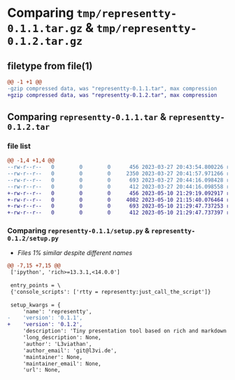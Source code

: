 # Comparing `tmp/representty-0.1.1.tar.gz` & `tmp/representty-0.1.2.tar.gz`

## filetype from file(1)

```diff
@@ -1 +1 @@
-gzip compressed data, was "representty-0.1.1.tar", max compression
+gzip compressed data, was "representty-0.1.2.tar", max compression
```

## Comparing `representty-0.1.1.tar` & `representty-0.1.2.tar`

### file list

```diff
@@ -1,4 +1,4 @@
--rw-r--r--   0        0        0      456 2023-03-27 20:43:54.800226 representty-0.1.1/pyproject.toml
--rw-r--r--   0        0        0     2350 2023-03-27 20:41:57.971266 representty-0.1.1/representty.py
--rw-r--r--   0        0        0      693 2023-03-27 20:44:16.098428 representty-0.1.1/setup.py
--rw-r--r--   0        0        0      412 2023-03-27 20:44:16.098558 representty-0.1.1/PKG-INFO
+-rw-r--r--   0        0        0      456 2023-05-10 21:29:19.092917 representty-0.1.2/pyproject.toml
+-rw-r--r--   0        0        0     4082 2023-05-10 21:15:40.076464 representty-0.1.2/representty.py
+-rw-r--r--   0        0        0      693 2023-05-10 21:29:47.737253 representty-0.1.2/setup.py
+-rw-r--r--   0        0        0      412 2023-05-10 21:29:47.737397 representty-0.1.2/PKG-INFO
```

### Comparing `representty-0.1.1/setup.py` & `representty-0.1.2/setup.py`

 * *Files 1% similar despite different names*

```diff
@@ -7,15 +7,15 @@
 ['ipython', 'rich>=13.3.1,<14.0.0']
 
 entry_points = \
 {'console_scripts': ['rtty = representty:just_call_the_script']}
 
 setup_kwargs = {
     'name': 'representty',
-    'version': '0.1.1',
+    'version': '0.1.2',
     'description': 'Tiny presentation tool based on rich and markdown',
     'long_description': None,
     'author': 'L3viathan',
     'author_email': 'git@l3vi.de',
     'maintainer': None,
     'maintainer_email': None,
     'url': None,
```

